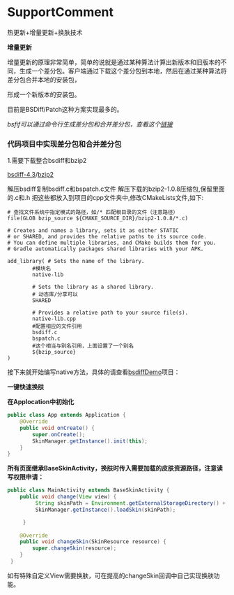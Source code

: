 # SupportComment
热更新+增量更新+换肤技术

**增量更新**

增量更新的原理非常简单，简单的说就是通过某种算法计算出新版本和旧版本的不同，生成一个差分包。客户端通过下载这个差分包到本地，然后在通过某种算法将差分包合并本地的安装包，

形成一个新版本的安装包。

目前是BSDiff/Patch这种方案实现最多的。

 *bsfif可以通过命令行生成差分包和合并差分包，查看这个[链接](https://blog.csdn.net/mysimplelove/article/details/95482984)*

### 代码项目中实现差分包和合并差分包
1.需要下载整合bsdiff和bzip2

 [bsdiff-4.3](http://www.daemonology.net/bsdiff/bsdiff-4.3.tar.gz)/[bzip2](https://www.sourceware.org/bzip2/)

解压bsdiff复制bsdiff.c和bspatch.c文件
解压下载的bzip2-1.0.8压缩包,保留里面的.c和.h 
把这些都放入到项目的cpp文件夹中,修改CMakeLists文件,如下:
```
# 查找文件系统中指定模式的路径，如/* 匹配根目录的文件（注意路径）
file(GLOB bzip_source ${CMAKE_SOURCE_DIR}/bzip2-1.0.8/*.c)

# Creates and names a library, sets it as either STATIC
# or SHARED, and provides the relative paths to its source code.
# You can define multiple libraries, and CMake builds them for you.
# Gradle automatically packages shared libraries with your APK.

add_library( # Sets the name of the library.
        #模块名
        native-lib

        # Sets the library as a shared library.
        # 动态库/分享可以
        SHARED

        # Provides a relative path to your source file(s).
        native-lib.cpp
        #配置相应的文件引用
        bsdiff.c
        bspatch.c
        #这个相当与别名引用，上面设置了一个别名
        ${bzip_source}
)
```
接下来就开始编写native方法，具体的请查看[bsdiffDemo](https://github.com/wds1204/SupportComment/tree/master/bsdiffDemo/src/main)项目：

**一键快速换肤**


**在Applocation中初始化**
```java
public class App extends Application {
    @Override
    public void onCreate() {
        super.onCreate();
        SkinManager.getInstance().init(this);
    }
}
```
**所有页面继承BaseSkinActivity，换肤时传入需要加载的皮肤资源路径，注意读写权限申请：**


```java
public class MainActivity extends BaseSkinActivity {
    public void change(View view) {
         String skinPath = Environment.getExternalStorageDirectory() + File.separator + "plugin.skin";
         SkinManager.getInstance().loadSkin(skinPath);

     }
     
    @Override
    public void changeSkin(SkinResource resource) {
        super.changeSkin(resource);
    }
 }
```
如有特殊自定义View需要换肤，可在提高的changeSkin回调中自己实现换肤功能。



